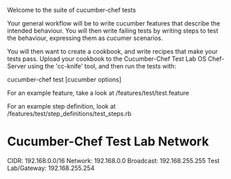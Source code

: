 Welcome to the suite of cucumber-chef tests

Your general workflow will be to write cucumber features that describe the intended behaviour.  You will then write failing tests by writing steps to test the behaviour, expressing them as cucumer scenarios.

You will then want to create a cookbook, and write recipes that make your tests pass.  Upload your cookbook to the Cucumber-Chef Test Lab OS Chef-Server using the 'cc-knife' tool, and then run the tests with:

cucumber-chef test [cucumber options]

For an example feature, take a look at <chef-repo>/features/test/test.feature

For an example step definition, look at <chef-repo>/features/test/step_definitions/test_steps.rb

Cucumber-Chef Test Lab Network
==============================
CIDR: 192.168.0.0/16
Network: 192.168.0.0
Broadcast: 192.168.255.255
Test Lab/Gateway: 192.168.255.254

